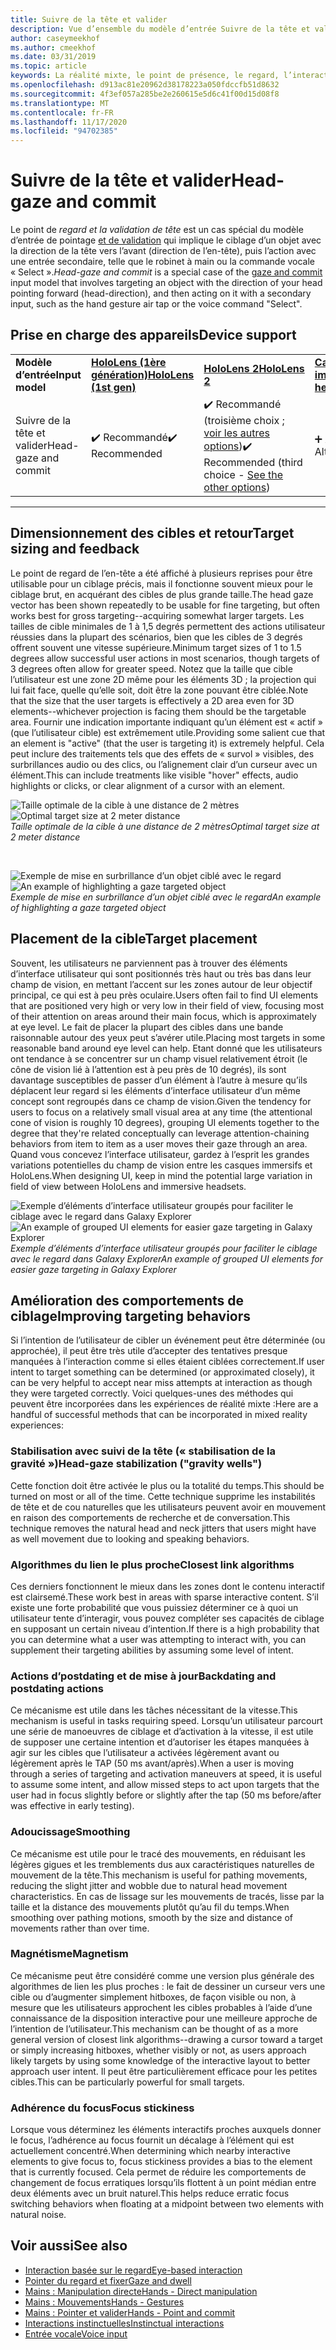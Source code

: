 ```yaml
---
title: Suivre de la tête et valider
description: Vue d’ensemble du modèle d’entrée Suivre de la tête et valider
author: caseymeekhof
ms.author: cmeekhof
ms.date: 03/31/2019
ms.topic: article
keywords: La réalité mixte, le point de présence, le regard, l’interaction, la conception, le casque de la réalité mixte, le casque Windows Mixed Reality, le casque de la réalité virtuelle, HoloLens, MRTK, le kit de configuration de la réalité mixte, la cible, le lissage
ms.openlocfilehash: d913ac81e20962d38178223a050fdccfb51d8632
ms.sourcegitcommit: 4f3ef057a285be2e260615e5d6c41f00d15d08f8
ms.translationtype: MT
ms.contentlocale: fr-FR
ms.lasthandoff: 11/17/2020
ms.locfileid: "94702385"
---
```

# <a name="head-gaze-and-commit"></a><span data-ttu-id="b24c2-104">Suivre de la tête et valider</span><span class="sxs-lookup"><span data-stu-id="b24c2-104">Head-gaze and commit</span></span>
<span data-ttu-id="b24c2-105">Le point de _regard et la validation de tête_ est un cas spécial du modèle d’entrée de pointage [et de validation](gaze-and-commit.md) qui implique le ciblage d’un objet avec la direction de la tête vers l’avant (direction de l’en-tête), puis l’action avec une entrée secondaire, telle que le robinet à main ou la commande vocale « Select ».</span><span class="sxs-lookup"><span data-stu-id="b24c2-105">_Head-gaze and commit_ is a special case of the [gaze and commit](gaze-and-commit.md) input model that involves targeting an object with the direction of your head pointing forward (head-direction), and then acting on it with a secondary input, such as the hand gesture air tap or the voice command "Select".</span></span> 

## <a name="device-support"></a><span data-ttu-id="b24c2-106">Prise en charge des appareils</span><span class="sxs-lookup"><span data-stu-id="b24c2-106">Device support</span></span>

<table>
    <colgroup>
    <col width="25%" />
    <col width="25%" />
    <col width="25%" />
    <col width="25%" />
    </colgroup>
    <tr>
        <td><span data-ttu-id="b24c2-107"><strong>Modèle d’entrée</strong></span><span class="sxs-lookup"><span data-stu-id="b24c2-107"><strong>Input model</strong></span></span></td>
        <td><span data-ttu-id="b24c2-108"><a href="../hololens-hardware-details.md"><strong>HoloLens (1ère génération)</strong></a></span><span class="sxs-lookup"><span data-stu-id="b24c2-108"><a href="../hololens-hardware-details.md"><strong>HoloLens (1st gen)</strong></a></span></span></td>
        <td><span data-ttu-id="b24c2-109"><a href="https://docs.microsoft.com/hololens/hololens2-hardware"><strong>HoloLens 2</strong></span><span class="sxs-lookup"><span data-stu-id="b24c2-109"><a href="https://docs.microsoft.com/hololens/hololens2-hardware"><strong>HoloLens 2</strong></span></span></td>
        <td><span data-ttu-id="b24c2-110"><a href="../discover/immersive-headset-hardware-details.md"><strong>Casques immersifs</strong></a></span><span class="sxs-lookup"><span data-stu-id="b24c2-110"><a href="../discover/immersive-headset-hardware-details.md"><strong>Immersive headsets</strong></a></span></span></td>
    </tr>
     <tr>
        <td><span data-ttu-id="b24c2-111">Suivre de la tête et valider</span><span class="sxs-lookup"><span data-stu-id="b24c2-111">Head-gaze and commit</span></span></td>
        <td><span data-ttu-id="b24c2-112">✔️ Recommandé</span><span class="sxs-lookup"><span data-stu-id="b24c2-112">✔️ Recommended</span></span></td>
        <td><span data-ttu-id="b24c2-113">✔️ Recommandé (troisième choix ; <a href="interaction-fundamentals.md">voir les autres options</a>)</span><span class="sxs-lookup"><span data-stu-id="b24c2-113">✔️ Recommended (third choice - <a href="interaction-fundamentals.md">See the other options</a>)</span></span></td>
        <td><span data-ttu-id="b24c2-114">➕ Autre option</span><span class="sxs-lookup"><span data-stu-id="b24c2-114">➕ Alternate option</span></span></td>
    </tr>
</table>

---

## <a name="target-sizing-and-feedback"></a><span data-ttu-id="b24c2-115">Dimensionnement des cibles et retour</span><span class="sxs-lookup"><span data-stu-id="b24c2-115">Target sizing and feedback</span></span>
<span data-ttu-id="b24c2-116">Le point de regard de l’en-tête a été affiché à plusieurs reprises pour être utilisable pour un ciblage précis, mais il fonctionne souvent mieux pour le ciblage brut, en acquérant des cibles de plus grande taille.</span><span class="sxs-lookup"><span data-stu-id="b24c2-116">The head gaze vector has been shown repeatedly to be usable for fine targeting, but often works best for gross targeting--acquiring somewhat larger targets.</span></span> <span data-ttu-id="b24c2-117">Les tailles de cible minimales de 1 à 1,5 degrés permettent des actions utilisateur réussies dans la plupart des scénarios, bien que les cibles de 3 degrés offrent souvent une vitesse supérieure.</span><span class="sxs-lookup"><span data-stu-id="b24c2-117">Minimum target sizes of 1 to 1.5 degrees allow successful user actions in most scenarios, though targets of 3 degrees often allow for greater speed.</span></span> <span data-ttu-id="b24c2-118">Notez que la taille que cible l’utilisateur est une zone 2D même pour les éléments 3D ; la projection qui lui fait face, quelle qu’elle soit, doit être la zone pouvant être ciblée.</span><span class="sxs-lookup"><span data-stu-id="b24c2-118">Note that the size that the user targets is effectively a 2D area even for 3D elements--whichever projection is facing them should be the targetable area.</span></span> <span data-ttu-id="b24c2-119">Fournir une indication importante indiquant qu’un élément est « actif » (que l’utilisateur cible) est extrêmement utile.</span><span class="sxs-lookup"><span data-stu-id="b24c2-119">Providing some salient cue that an element is "active" (that the user is targeting it) is extremely helpful.</span></span> <span data-ttu-id="b24c2-120">Cela peut inclure des traitements tels que des effets de « survol » visibles, des surbrillances audio ou des clics, ou l’alignement clair d’un curseur avec un élément.</span><span class="sxs-lookup"><span data-stu-id="b24c2-120">This can include treatments like visible "hover" effects, audio highlights or clicks, or clear alignment of a cursor with an element.</span></span>

<span data-ttu-id="b24c2-121">![Taille optimale de la cible à une distance de 2 mètres](images/gazetargeting-size-1000px.jpg)</span><span class="sxs-lookup"><span data-stu-id="b24c2-121">![Optimal target size at 2 meter distance](images/gazetargeting-size-1000px.jpg)</span></span><br>
<span data-ttu-id="b24c2-122">*Taille optimale de la cible à une distance de 2 mètres*</span><span class="sxs-lookup"><span data-stu-id="b24c2-122">*Optimal target size at 2 meter distance*</span></span>

<br>

<span data-ttu-id="b24c2-123">![Exemple de mise en surbrillance d’un objet ciblé avec le regard](images/gazetargeting-highlighting-940px.jpg)</span><span class="sxs-lookup"><span data-stu-id="b24c2-123">![An example of highlighting a gaze targeted object](images/gazetargeting-highlighting-940px.jpg)</span></span><br>
<span data-ttu-id="b24c2-124">*Exemple de mise en surbrillance d’un objet ciblé avec le regard*</span><span class="sxs-lookup"><span data-stu-id="b24c2-124">*An example of highlighting a gaze targeted object*</span></span>

## <a name="target-placement"></a><span data-ttu-id="b24c2-125">Placement de la cible</span><span class="sxs-lookup"><span data-stu-id="b24c2-125">Target placement</span></span>
<span data-ttu-id="b24c2-126">Souvent, les utilisateurs ne parviennent pas à trouver des éléments d’interface utilisateur qui sont positionnés très haut ou très bas dans leur champ de vision, en mettant l’accent sur les zones autour de leur objectif principal, ce qui est à peu près oculaire.</span><span class="sxs-lookup"><span data-stu-id="b24c2-126">Users often fail to find UI elements that are positioned very high or very low in their field of view, focusing most of their attention on areas around their main focus, which is approximately at eye level.</span></span> <span data-ttu-id="b24c2-127">Le fait de placer la plupart des cibles dans une bande raisonnable autour des yeux peut s’avérer utile.</span><span class="sxs-lookup"><span data-stu-id="b24c2-127">Placing most targets in some reasonable band around eye level can help.</span></span> <span data-ttu-id="b24c2-128">Etant donné que les utilisateurs ont tendance à se concentrer sur un champ visuel relativement étroit (le cône de vision lié à l’attention est à peu près de 10 degrés), ils sont davantage susceptibles de passer d’un élément à l’autre à mesure qu’ils déplacent leur regard si les éléments d’interface utilisateur d’un même concept sont regroupés dans ce champ de vision.</span><span class="sxs-lookup"><span data-stu-id="b24c2-128">Given the tendency for users to focus on a relatively small visual area at any time (the attentional cone of vision is roughly 10 degrees), grouping UI elements together to the degree that they're related conceptually can leverage attention-chaining behaviors from item to item as a user moves their gaze through an area.</span></span> <span data-ttu-id="b24c2-129">Quand vous concevez l’interface utilisateur, gardez à l’esprit les grandes variations potentielles du champ de vision entre les casques immersifs et HoloLens.</span><span class="sxs-lookup"><span data-stu-id="b24c2-129">When designing UI, keep in mind the potential large variation in field of view between HoloLens and immersive headsets.</span></span>

<span data-ttu-id="b24c2-130">![Exemple d’éléments d’interface utilisateur groupés pour faciliter le ciblage avec le regard dans Galaxy Explorer](images/gazetargeting-grouping-1000px.jpg)</span><span class="sxs-lookup"><span data-stu-id="b24c2-130">![An example of grouped UI elements for easier gaze targeting in Galaxy Explorer](images/gazetargeting-grouping-1000px.jpg)</span></span><br>
<span data-ttu-id="b24c2-131">*Exemple d’éléments d’interface utilisateur groupés pour faciliter le ciblage avec le regard dans Galaxy Explorer*</span><span class="sxs-lookup"><span data-stu-id="b24c2-131">*An example of grouped UI elements for easier gaze targeting in Galaxy Explorer*</span></span>

## <a name="improving-targeting-behaviors"></a><span data-ttu-id="b24c2-132">Amélioration des comportements de ciblage</span><span class="sxs-lookup"><span data-stu-id="b24c2-132">Improving targeting behaviors</span></span>
<span data-ttu-id="b24c2-133">Si l’intention de l’utilisateur de cibler un événement peut être déterminée (ou approchée), il peut être très utile d’accepter des tentatives presque manquées à l’interaction comme si elles étaient ciblées correctement.</span><span class="sxs-lookup"><span data-stu-id="b24c2-133">If user intent to target something can be determined (or approximated closely), it can be very helpful to accept near miss attempts at interaction as though they were targeted correctly.</span></span> <span data-ttu-id="b24c2-134">Voici quelques-unes des méthodes qui peuvent être incorporées dans les expériences de réalité mixte :</span><span class="sxs-lookup"><span data-stu-id="b24c2-134">Here are a handful of successful methods that can be incorporated in mixed reality experiences:</span></span>

### <a name="head-gaze-stabilization-gravity-wells"></a><span data-ttu-id="b24c2-135">Stabilisation avec suivi de la tête (« stabilisation de la gravité »)</span><span class="sxs-lookup"><span data-stu-id="b24c2-135">Head-gaze stabilization ("gravity wells")</span></span>
<span data-ttu-id="b24c2-136">Cette fonction doit être activée le plus ou la totalité du temps.</span><span class="sxs-lookup"><span data-stu-id="b24c2-136">This should be turned on most or all of the time.</span></span> <span data-ttu-id="b24c2-137">Cette technique supprime les instabilités de tête et de cou naturelles que les utilisateurs peuvent avoir en mouvement en raison des comportements de recherche et de conversation.</span><span class="sxs-lookup"><span data-stu-id="b24c2-137">This technique removes the natural head and neck jitters that users might have as well movement due to looking and speaking behaviors.</span></span>

### <a name="closest-link-algorithms"></a><span data-ttu-id="b24c2-138">Algorithmes du lien le plus proche</span><span class="sxs-lookup"><span data-stu-id="b24c2-138">Closest link algorithms</span></span>
<span data-ttu-id="b24c2-139">Ces derniers fonctionnent le mieux dans les zones dont le contenu interactif est clairsemé.</span><span class="sxs-lookup"><span data-stu-id="b24c2-139">These work best in areas with sparse interactive content.</span></span> <span data-ttu-id="b24c2-140">S’il existe une forte probabilité que vous puissiez déterminer ce à quoi un utilisateur tente d’interagir, vous pouvez compléter ses capacités de ciblage en supposant un certain niveau d’intention.</span><span class="sxs-lookup"><span data-stu-id="b24c2-140">If there is a high probability that you can determine what a user was attempting to interact with, you can supplement their targeting abilities by assuming some level of intent.</span></span>

### <a name="backdating-and-postdating-actions"></a><span data-ttu-id="b24c2-141">Actions d’postdating et de mise à jour</span><span class="sxs-lookup"><span data-stu-id="b24c2-141">Backdating and postdating actions</span></span>
<span data-ttu-id="b24c2-142">Ce mécanisme est utile dans les tâches nécessitant de la vitesse.</span><span class="sxs-lookup"><span data-stu-id="b24c2-142">This mechanism is useful in tasks requiring speed.</span></span> <span data-ttu-id="b24c2-143">Lorsqu’un utilisateur parcourt une série de manoeuvres de ciblage et d’activation à la vitesse, il est utile de supposer une certaine intention et d’autoriser les étapes manquées à agir sur les cibles que l’utilisateur a activées légèrement avant ou légèrement après le TAP (50 ms avant/après).</span><span class="sxs-lookup"><span data-stu-id="b24c2-143">When a user is moving through a series of targeting and activation maneuvers at speed, it is useful to assume some intent, and allow missed steps to act upon targets that the user had in focus slightly before or slightly after the tap (50 ms before/after was effective in early testing).</span></span>

### <a name="smoothing"></a><span data-ttu-id="b24c2-144">Adoucissage</span><span class="sxs-lookup"><span data-stu-id="b24c2-144">Smoothing</span></span>
<span data-ttu-id="b24c2-145">Ce mécanisme est utile pour le tracé des mouvements, en réduisant les légères gigues et les tremblements dus aux caractéristiques naturelles de mouvement de la tête.</span><span class="sxs-lookup"><span data-stu-id="b24c2-145">This mechanism is useful for pathing movements, reducing the slight jitter and wobble due to natural head movement characteristics.</span></span> <span data-ttu-id="b24c2-146">En cas de lissage sur les mouvements de tracés, lisse par la taille et la distance des mouvements plutôt qu’au fil du temps.</span><span class="sxs-lookup"><span data-stu-id="b24c2-146">When smoothing over pathing motions, smooth by the size and distance of movements rather than over time.</span></span>

### <a name="magnetism"></a><span data-ttu-id="b24c2-147">Magnétisme</span><span class="sxs-lookup"><span data-stu-id="b24c2-147">Magnetism</span></span>
<span data-ttu-id="b24c2-148">Ce mécanisme peut être considéré comme une version plus générale des algorithmes de lien les plus proches : le fait de dessiner un curseur vers une cible ou d’augmenter simplement hitboxes, de façon visible ou non, à mesure que les utilisateurs approchent les cibles probables à l’aide d’une connaissance de la disposition interactive pour une meilleure approche de l’intention de l’utilisateur.</span><span class="sxs-lookup"><span data-stu-id="b24c2-148">This mechanism can be thought of as a more general version of closest link algorithms--drawing a cursor toward a target or simply increasing hitboxes, whether visibly or not, as users approach likely targets by using some knowledge of the interactive layout to better approach user intent.</span></span> <span data-ttu-id="b24c2-149">Il peut être particulièrement efficace pour les petites cibles.</span><span class="sxs-lookup"><span data-stu-id="b24c2-149">This can be particularly powerful for small targets.</span></span>

### <a name="focus-stickiness"></a><span data-ttu-id="b24c2-150">Adhérence du focus</span><span class="sxs-lookup"><span data-stu-id="b24c2-150">Focus stickiness</span></span>
<span data-ttu-id="b24c2-151">Lorsque vous déterminez les éléments interactifs proches auxquels donner le focus, l’adhérence au focus fournit un décalage à l’élément qui est actuellement concentré.</span><span class="sxs-lookup"><span data-stu-id="b24c2-151">When determining which nearby interactive elements to give focus to, focus stickiness provides a bias to the element that is currently focused.</span></span> <span data-ttu-id="b24c2-152">Cela permet de réduire les comportements de changement de focus erratiques lorsqu’ils flottent à un point médian entre deux éléments avec un bruit naturel.</span><span class="sxs-lookup"><span data-stu-id="b24c2-152">This helps reduce erratic focus switching behaviors when floating at a midpoint between two elements with natural noise.</span></span>


## <a name="see-also"></a><span data-ttu-id="b24c2-153">Voir aussi</span><span class="sxs-lookup"><span data-stu-id="b24c2-153">See also</span></span>
* [<span data-ttu-id="b24c2-154">Interaction basée sur le regard</span><span class="sxs-lookup"><span data-stu-id="b24c2-154">Eye-based interaction</span></span>](eye-gaze-interaction.md)
* [<span data-ttu-id="b24c2-155">Pointer du regard et fixer</span><span class="sxs-lookup"><span data-stu-id="b24c2-155">Gaze and dwell</span></span>](gaze-and-dwell.md)
* [<span data-ttu-id="b24c2-156">Mains : Manipulation directe</span><span class="sxs-lookup"><span data-stu-id="b24c2-156">Hands - Direct manipulation</span></span>](direct-manipulation.md)
* [<span data-ttu-id="b24c2-157">Mains : Mouvements</span><span class="sxs-lookup"><span data-stu-id="b24c2-157">Hands - Gestures</span></span>](gaze-and-commit.md#composite-gestures)
* [<span data-ttu-id="b24c2-158">Mains : Pointer et valider</span><span class="sxs-lookup"><span data-stu-id="b24c2-158">Hands - Point and commit</span></span>](point-and-commit.md)
* [<span data-ttu-id="b24c2-159">Interactions instinctuelles</span><span class="sxs-lookup"><span data-stu-id="b24c2-159">Instinctual interactions</span></span>](interaction-fundamentals.md)
* [<span data-ttu-id="b24c2-160">Entrée vocale</span><span class="sxs-lookup"><span data-stu-id="b24c2-160">Voice input</span></span>](voice-input.md)



